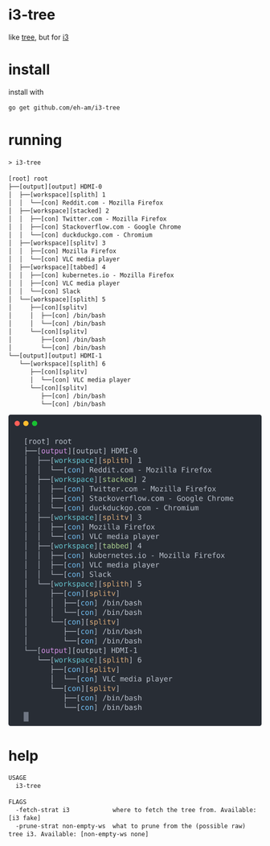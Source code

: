 # i3-tree
like [tree](https://linux.die.net/man/1/tree), but for [i3](https://i3wm.org/)

# install
install with
```bash
go get github.com/eh-am/i3-tree
```

# running
```
> i3-tree

[root] root
├──[output][output] HDMI-0
│  ├──[workspace][splith] 1
│  │  └──[con] Reddit.com - Mozilla Firefox
│  ├──[workspace][stacked] 2
│  │  ├──[con] Twitter.com - Mozilla Firefox
│  │  ├──[con] Stackoverflow.com - Google Chrome
│  │  └──[con] duckduckgo.com - Chromium
│  ├──[workspace][splitv] 3
│  │  ├──[con] Mozilla Firefox
│  │  └──[con] VLC media player
│  ├──[workspace][tabbed] 4
│  │  ├──[con] kubernetes.io - Mozilla Firefox
│  │  ├──[con] VLC media player
│  │  └──[con] Slack
│  └──[workspace][splith] 5
│     ├──[con][splitv] 
│     │  ├──[con] /bin/bash
│     │  └──[con] /bin/bash
│     └──[con][splitv] 
│        ├──[con] /bin/bash
│        └──[con] /bin/bash
└──[output][output] HDMI-1
   └──[workspace][splith] 6
      ├──[con][splitv] 
      │  └──[con] VLC media player
      └──[con][splitv] 
         ├──[con] /bin/bash
         └──[con] /bin/bash
```

<!-- Geneated with aha -->
<!--
<pre>
[root] root
├──[<span style="color:purple;">output</span>][output] HDMI-0
│  ├──[<span style="color:teal;">workspace</span>][<span style="filter: contrast(70%) brightness(190%);color:olive;">splith</span>] 1
│  │  └──[<span style="color:blue;">con</span>] Reddit.com - Mozilla Firefox
│  ├──[<span style="color:teal;">workspace</span>][<span style="filter: contrast(70%) brightness(190%);color:green;">stacked</span>] 2
│  │  ├──[<span style="color:blue;">con</span>] Twitter.com - Mozilla Firefox
│  │  ├──[<span style="color:blue;">con</span>] Stackoverflow.com - Google Chrome
│  │  └──[<span style="color:blue;">con</span>] duckduckgo.com - Chromium
│  ├──[<span style="color:teal;">workspace</span>][<span style="color:olive;">splitv</span>] 3
│  │  ├──[<span style="color:blue;">con</span>] Mozilla Firefox
│  │  └──[<span style="color:blue;">con</span>] VLC media player
│  ├──[<span style="color:teal;">workspace</span>][<span style="color:green;">tabbed</span>] 4
│  │  ├──[<span style="color:blue;">con</span>] kubernetes.io - Mozilla Firefox
│  │  ├──[<span style="color:blue;">con</span>] VLC media player
│  │  └──[<span style="color:blue;">con</span>] Slack
│  └──[<span style="color:teal;">workspace</span>][<span style="filter: contrast(70%) brightness(190%);color:olive;">splith</span>] 5
│     ├──[<span style="color:blue;">con</span>][<span style="color:olive;">splitv</span>] 
│     │  ├──[<span style="color:blue;">con</span>] /bin/bash
│     │  └──[<span style="color:blue;">con</span>] /bin/bash
│     └──[<span style="color:blue;">con</span>][<span style="color:olive;">splitv</span>] 
│        ├──[<span style="color:blue;">con</span>] /bin/bash
│        └──[<span style="color:blue;">con</span>] /bin/bash
└──[<span style="color:purple;">output</span>][output] HDMI-1
   └──[<span style="color:teal;">workspace</span>][<span style="filter: contrast(70%) brightness(190%);color:olive;">splith</span>] 6
      ├──[<span style="color:blue;">con</span>][<span style="color:olive;">splitv</span>] 
      │  └──[<span style="color:blue;">con</span>] VLC media player
      └──[<span style="color:blue;">con</span>][<span style="color:olive;">splitv</span>] 
         ├──[<span style="color:blue;">con</span>] /bin/bash
         └──[<span style="color:blue;">con</span>] /bin/bash
</pre>
-->

![Output example](./docs/example.svg)

# help
```
USAGE
  i3-tree

FLAGS
  -fetch-strat i3            where to fetch the tree from. Available: [i3 fake]
  -prune-strat non-empty-ws  what to prune from the (possible raw) tree i3. Available: [non-empty-ws none]
```
